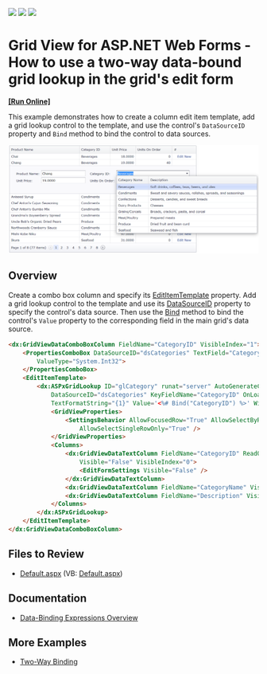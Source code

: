 <!-- default badges list -->
![](https://img.shields.io/endpoint?url=https://codecentral.devexpress.com/api/v1/VersionRange/128543800/15.1.3%2B)
[![](https://img.shields.io/badge/Open_in_DevExpress_Support_Center-FF7200?style=flat-square&logo=DevExpress&logoColor=white)](https://supportcenter.devexpress.com/ticket/details/E2979)
[![](https://img.shields.io/badge/📖_How_to_use_DevExpress_Examples-e9f6fc?style=flat-square)](https://docs.devexpress.com/GeneralInformation/403183)
<!-- default badges end -->
# Grid View for ASP.NET Web Forms - How to use a two-way data-bound grid lookup in the grid's edit form
<!-- run online -->
**[[Run Online]](https://codecentral.devexpress.com/e2979/)**
<!-- run online end -->

This example demonstrates how to create a column edit item template, add a grid lookup control to the template, and use the control's `DataSourceID` property and `Bind` method to bind the control to data sources.

![Two-way data-bound grid lookup](TwoWayDataBoundGridLookup.png)

## Overview

Create a combo box column and specify its [EditItemTemplate](https://docs.devexpress.com/AspNet/DevExpress.Web.GridViewDataColumn.EditItemTemplate) property. Add a grid lookup control to the template and use its [DataSourceID](https://docs.devexpress.com/AspNet/DevExpress.Web.ASPxGridLookup.DataSourceID) property to specify the control's data source. Then use the [Bind](https://learn.microsoft.com/en-us/previous-versions/aspnet/ms178366(v=vs.100)#using-the-bind-method) method to bind the control's `Value` property to the corresponding field in the main grid's data source.

```aspx
<dx:GridViewDataComboBoxColumn FieldName="CategoryID" VisibleIndex="1">
    <PropertiesComboBox DataSourceID="dsCategories" TextField="CategoryName" ValueField="CategoryID"
        ValueType="System.Int32">
    </PropertiesComboBox>
    <EditItemTemplate>
        <dx:ASPxGridLookup ID="glCategory" runat="server" AutoGenerateColumns="False" 
            DataSourceID="dsCategories" KeyFieldName="CategoryID" OnLoad="glCategory_Load" 
            TextFormatString="{1}" Value='<%# Bind("CategoryID") %>' Width="260px">
            <GridViewProperties>
                <SettingsBehavior AllowFocusedRow="True" AllowSelectByRowClick="True" 
                    AllowSelectSingleRowOnly="True" />
            </GridViewProperties>
            <Columns>
                <dx:GridViewDataTextColumn FieldName="CategoryID" ReadOnly="True" 
                    Visible="False" VisibleIndex="0">
                    <EditFormSettings Visible="False" />
                </dx:GridViewDataTextColumn>
                <dx:GridViewDataTextColumn FieldName="CategoryName" VisibleIndex="1" />
                <dx:GridViewDataTextColumn FieldName="Description" VisibleIndex="2" />
            </Columns>
        </dx:ASPxGridLookup>
    </EditItemTemplate>
</dx:GridViewDataComboBoxColumn>
```

## Files to Review

* [Default.aspx](./CS/WebSite/Default.aspx) (VB: [Default.aspx](./VB/WebSite/Default.aspx))

## Documentation

* [Data-Binding Expressions Overview](https://learn.microsoft.com/en-us/previous-versions/aspnet/ms178366(v=vs.100))

## More Examples

* [Two-Way Binding](https://demos.devexpress.com/ASPxGridViewDemos/GridEditing/TwoWayBinding.aspx)
